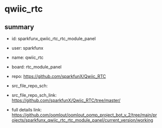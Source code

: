 # qwiic_rtc
 
## summary 
* id: sparkfunx_qwiic_rtc_rtc_module_panel
* user: sparkfunx
* name: qwiic_rtc
* board: rtc_module_panel
* repo: https://github.com/sparkfunX/Qwiic_RTC



* src_file_repo_sch: 
* src_file_repo_sch_link: https://github.com/sparkfunX/Qwiic_RTC/tree/master/
* full details link: https://github.com/oomlout/oomlout_oomp_project_bot_v_2/tree/main/projects/sparkfunx_qwiic_rtc_rtc_module_panel/current_version/working  







